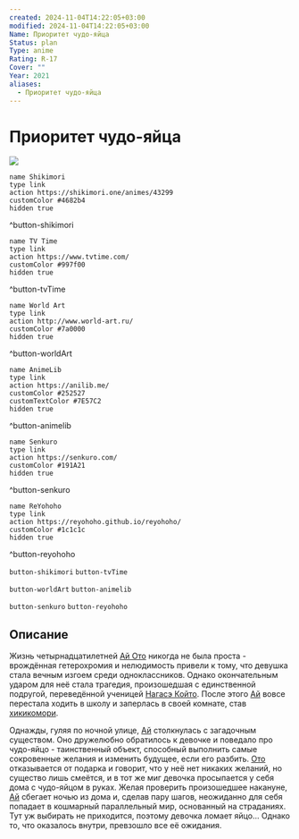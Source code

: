 ```yaml
---
created: 2024-11-04T14:22:05+03:00
modified: 2024-11-04T14:22:05+03:00
Name: Приоритет чудо-яйца
Status: plan
Type: anime
Rating: R-17
Cover: ""
Year: 2021
aliases:
  - Приоритет чудо-яйца
---
```


# Приоритет чудо-яйца

![](https://nyaa.shikimori.one/uploads/poster/animes/43299/80488e08c5d2fa7798edf6d484cb9295.jpeg)

```button
name Shikimori
type link
action https://shikimori.one/animes/43299
customColor #4682b4
hidden true
```
^button-shikimori

```button
name TV Time
type link
action https://www.tvtime.com/
customColor #997f00
hidden true
```
^button-tvTime

```button
name World Art
type link
action http://www.world-art.ru/
customColor #7a0000
hidden true
```
^button-worldArt

```button
name AnimeLib
type link
action https://anilib.me/
customColor #252527
customTextColor #7E57C2
hidden true
```
^button-animelib

```button
name Senkuro
type link
action https://senkuro.com/
customColor #191A21
hidden true
```
^button-senkuro

```button
name ReYohoho
type link
action https://reyohoho.github.io/reyohoho/
customColor #1c1c1c
hidden true
```
^button-reyohoho

`button-shikimori` `button-tvTime`

`button-worldArt` `button-animelib`

`button-senkuro` `button-reyohoho`

## Описание

Жизнь четырнадцатилетней [Ай Ото](https://shikimori.one/characters/190157-ai-ooto) никогда не была проста - врождённая гетерохромия и нелюдимость привели к тому, что девушка стала вечным изгоем среди одноклассников. Однако окончательным ударом для неё стала трагедия, произошедшая с единственной подругой, переведённой ученицей [Нагасэ Който](https://shikimori.one/characters/191618-koito-nagase). После этого [Ай](https://shikimori.one/characters/190157-ai-ooto) вовсе перестала ходить в школу и заперлась в своей комнате, став [хикикомори](https://ru.wikipedia.org/wiki/Хикикомори).

Однажды, гуляя по ночной улице, [Ай](https://shikimori.one/characters/190157-ai-ooto) столкнулась с загадочным существом. Оно дружелюбно обратилось к девочке и поведало про чудо-яйцо - таинственный объект, способный выполнить самые сокровенные желания и изменить будущее, если его разбить. [Ото](https://shikimori.one/characters/190157-ai-ooto) отказывается от подарка и говорит, что у неё нет никаких желаний, но существо лишь смеётся, и в тот же миг девочка просыпается у себя дома с чудо-яйцом в руках. Желая проверить произошедшее накануне, [Ай](https://shikimori.one/characters/190157-ai-ooto) сбегает ночью из дома и, сделав пару шагов, неожиданно для себя попадает в кошмарный параллельный мир, основанный на страданиях. Тут уж выбирать не приходится, поэтому девочка ломает яйцо... Однако то, что оказалось внутри, превзошло все её ожидания.
